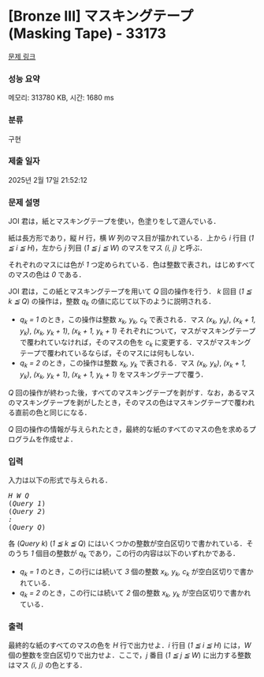 # [Bronze III] マスキングテープ (Masking Tape) - 33173 

[문제 링크](https://www.acmicpc.net/problem/33173) 

### 성능 요약

메모리: 313780 KB, 시간: 1680 ms

### 분류

구현

### 제출 일자

2025년 2월 17일 21:52:12

### 문제 설명

<p>JOI 君は，紙とマスキングテープを使い，色塗りをして遊んでいる．</p>

<p>紙は長方形であり，縦 <var>H</var> 行，横 <var>W</var> 列のマス目が描かれている．上から <var>i</var> 行目 (<var>1 ≦ i ≦ H</var>)，左から <var>j</var> 列目 (<var>1 ≦ j ≦ W</var>) のマスをマス <var>(i, j)</var> と呼ぶ．</p>

<p>それぞれのマスには色が <var>1</var> つ定められている．色は整数で表され，はじめすべてのマスの色は <var>0</var> である．</p>

<p>JOI 君は，この紙とマスキングテープを用いて <var>Q</var> 回の操作を行う． <var>k</var> 回目 (<var>1 ≦ k ≦ Q</var>) の操作は，整数 <var>q<sub>k</sub></var> の値に応じて以下のように説明される．</p>

<ul>
	<li><var>q<sub>k</sub> = 1</var> のとき，この操作は整数 <var>x<sub>k</sub>, y<sub>k</sub>, c<sub>k</sub></var> で表される．マス <var>(x<sub>k</sub>, y<sub>k</sub>)</var>, <var>(x<sub>k</sub> + 1, y<sub>k</sub>)</var>, <var>(x<sub>k</sub>, y<sub>k</sub> + 1)</var>, <var>(x<sub>k</sub> + 1, y<sub>k</sub> + 1)</var> それぞれについて，マスがマスキングテープで覆われていなければ，そのマスの色を <var>c<sub>k</sub></var> に変更する．マスがマスキングテープで覆われているならば，そのマスには何もしない．</li>
	<li><var>q<sub>k</sub> = 2</var> のとき，この操作は整数 <var>x<sub>k</sub>, y<sub>k</sub></var> で表される．マス <var>(x<sub>k</sub>, y<sub>k</sub>)</var>, <var>(x<sub>k</sub> + 1, y<sub>k</sub>)</var>, <var>(x<sub>k</sub>, y<sub>k</sub> + 1)</var>, <var>(x<sub>k</sub> + 1, y<sub>k</sub> + 1)</var> をマスキングテープで覆う．</li>
</ul>

<p><var>Q</var> 回の操作が終わった後，すべてのマスキングテープを剥がす．なお，あるマスのマスキングテープを剥がしたとき，そのマスの色はマスキングテープで覆われる直前の色と同じになる．</p>

<p><var>Q</var> 回の操作の情報が与えられたとき，最終的な紙のすべてのマスの色を求めるプログラムを作成せよ．</p>

### 입력 

 <p>入力は以下の形式で与えられる．</p>

<pre><var>H</var> <var>W</var> <var>Q</var>
(<var>Query 1</var>)
(<var>Query 2</var>)
<var>:</var>
(<var>Query Q</var>)</pre>

<p>各 (<var>Query k</var>) (<var>1 ≦ k ≦ Q</var>) にはいくつかの整数が空白区切りで書かれている．そのうち <var>1</var> 個目の整数が <var>q<sub>k</sub></var> であり，この行の内容は以下のいずれかである．</p>

<ul>
	<li><var>q<sub>k</sub> = 1</var> のとき，この行には続いて <var>3</var> 個の整数 <var>x<sub>k</sub>, y<sub>k</sub>, c<sub>k</sub></var> が空白区切りで書かれている．</li>
	<li><var>q<sub>k</sub> = 2</var> のとき，この行には続いて <var>2</var> 個の整数 <var>x<sub>k</sub>, y<sub>k</sub></var> が空白区切りで書かれている．</li>
</ul>

### 출력 

 <p>最終的な紙のすべてのマスの色を <var>H</var> 行で出力せよ．<var>i</var> 行目 (<var>1 ≦ i ≦ H</var>) には，<var>W</var> 個の整数を空白区切りで出力せよ．ここで，<var>j</var> 番目 (<var>1 ≦ j ≦ W</var>) に出力する整数はマス <var>(i, j)</var> の色とする．</p>

